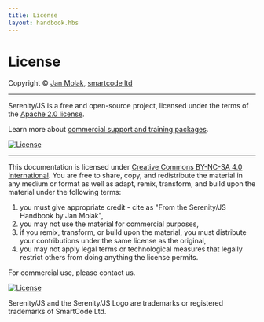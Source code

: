 ```yaml
---
title: License
layout: handbook.hbs
---
```

# License

Copyright &copy; [Jan Molak](https://janmolak.com), [smartcode ltd](http://smartcodeltd.co.uk)

---

Serenity/JS is a free and open-source project, licensed under the terms of the [Apache 2.0 license](https://www.apache.org/licenses/LICENSE-2.0).

Learn more about [commercial support and training packages](/support.html). 

<a class="image" href="https://opensource.org/licenses/Apache-2.0" target="_blank"><img src="https://img.shields.io/badge/License-Apache%202.0-blue.svg" alt="License"></a>

---

This documentation is licensed under [Creative Commons BY-NC-SA 4.0 International](https://creativecommons.org/licenses/by-nc-sa/4.0/). You are free to share, copy, and redistribute the material in any medium or format as well as adapt, remix, transform, and build upon the material under the following terms:
1. you must give appropriate credit - cite as "From the Serenity/JS Handbook by Jan Molak",
2. you may not use the material for commercial purposes,
3. if you remix, transform, or build upon the material, you must distribute your contributions under the same license as the original,
4. you may not apply legal terms or technological measures that legally restrict others from doing anything the license permits.

For commercial use, please contact us.

<a class="image" href="http://creativecommons.org/licenses/by-nc-sa/4.0/" target="_blank"><img src="https://img.shields.io/badge/License-CC%20BY--NC--SA%204.0-lightgrey.svg" alt="License"></a>

Serenity/JS and the Serenity/JS Logo are trademarks or registered trademarks of SmartCode Ltd.
